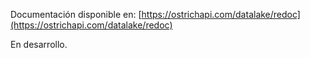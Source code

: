 Documentación disponible en: [https://ostrichapi.com/datalake/redoc](https://ostrichapi.com/datalake/redoc)

En desarrollo.